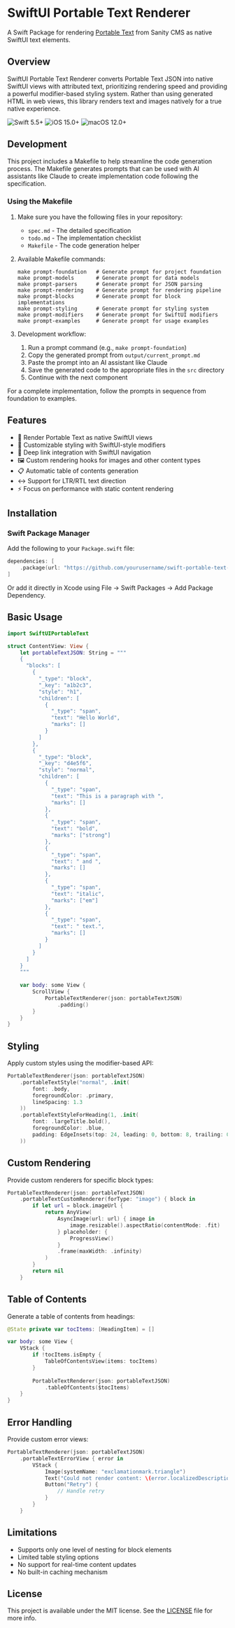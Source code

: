 # SwiftUI Portable Text Renderer

A Swift Package for rendering [Portable Text](https://github.com/portabletext/portabletext) from Sanity CMS as native SwiftUI text elements.

## Overview

SwiftUI Portable Text Renderer converts Portable Text JSON into native SwiftUI views with attributed text, prioritizing rendering speed and providing a powerful modifier-based styling system. Rather than using generated HTML in web views, this library renders text and images natively for a true native experience.

![Swift 5.5+](https://img.shields.io/badge/Swift-5.5%2B-orange)
![iOS 15.0+](https://img.shields.io/badge/iOS-15.0%2B-blue)
![macOS 12.0+](https://img.shields.io/badge/macOS-12.0%2B-blue)

## Development

This project includes a Makefile to help streamline the code generation process. The Makefile generates prompts that can be used with AI assistants like Claude to create implementation code following the specification.

### Using the Makefile

1. Make sure you have the following files in your repository:
   - `spec.md` - The detailed specification
   - `todo.md` - The implementation checklist
   - `Makefile` - The code generation helper

2. Available Makefile commands:
   ```
   make prompt-foundation   # Generate prompt for project foundation
   make prompt-models       # Generate prompt for data models
   make prompt-parsers      # Generate prompt for JSON parsing
   make prompt-rendering    # Generate prompt for rendering pipeline
   make prompt-blocks       # Generate prompt for block implementations
   make prompt-styling      # Generate prompt for styling system
   make prompt-modifiers    # Generate prompt for SwiftUI modifiers
   make prompt-examples     # Generate prompt for usage examples
   ```

3. Development workflow:
   1. Run a prompt command (e.g., `make prompt-foundation`)
   2. Copy the generated prompt from `output/current_prompt.md`
   3. Paste the prompt into an AI assistant like Claude
   4. Save the generated code to the appropriate files in the `src` directory
   5. Continue with the next component

For a complete implementation, follow the prompts in sequence from foundation to examples.

## Features

- 📝 Render Portable Text as native SwiftUI views
- 🎨 Customizable styling with SwiftUI-style modifiers
- 🔗 Deep link integration with SwiftUI navigation
- 🖼️ Custom rendering hooks for images and other content types
- 📋 Automatic table of contents generation
- ↔️ Support for LTR/RTL text direction
- ⚡ Focus on performance with static content rendering

## Installation

### Swift Package Manager

Add the following to your `Package.swift` file:

```swift
dependencies: [
    .package(url: "https://github.com/yourusername/swift-portable-text-renderer.git", from: "1.0.0")
]
```

Or add it directly in Xcode using File → Swift Packages → Add Package Dependency.

## Basic Usage

```swift
import SwiftUIPortableText

struct ContentView: View {
    let portableTextJSON: String = """
    {
      "blocks": [
        {
          "_type": "block",
          "_key": "a1b2c3",
          "style": "h1",
          "children": [
            {
              "_type": "span",
              "text": "Hello World",
              "marks": []
            }
          ]
        },
        {
          "_type": "block",
          "_key": "d4e5f6",
          "style": "normal",
          "children": [
            {
              "_type": "span",
              "text": "This is a paragraph with ",
              "marks": []
            },
            {
              "_type": "span",
              "text": "bold",
              "marks": ["strong"]
            },
            {
              "_type": "span",
              "text": " and ",
              "marks": []
            },
            {
              "_type": "span",
              "text": "italic",
              "marks": ["em"]
            },
            {
              "_type": "span",
              "text": " text.",
              "marks": []
            }
          ]
        }
      ]
    }
    """
    
    var body: some View {
        ScrollView {
            PortableTextRenderer(json: portableTextJSON)
                .padding()
        }
    }
}
```

## Styling

Apply custom styles using the modifier-based API:

```swift
PortableTextRenderer(json: portableTextJSON)
    .portableTextStyle("normal", .init(
        font: .body,
        foregroundColor: .primary,
        lineSpacing: 1.3
    ))
    .portableTextStyleForHeading(1, .init(
        font: .largeTitle.bold(),
        foregroundColor: .blue,
        padding: EdgeInsets(top: 24, leading: 0, bottom: 8, trailing: 0)
    ))
```

## Custom Rendering

Provide custom renderers for specific block types:

```swift
PortableTextRenderer(json: portableTextJSON)
    .portableTextCustomRenderer(forType: "image") { block in
        if let url = block.imageUrl {
            return AnyView(
                AsyncImage(url: url) { image in
                    image.resizable().aspectRatio(contentMode: .fit)
                } placeholder: {
                    ProgressView()
                }
                .frame(maxWidth: .infinity)
            )
        }
        return nil
    }
```

## Table of Contents

Generate a table of contents from headings:

```swift
@State private var tocItems: [HeadingItem] = []

var body: some View {
    VStack {
        if !tocItems.isEmpty {
            TableOfContentsView(items: tocItems)
        }
        
        PortableTextRenderer(json: portableTextJSON)
            .tableOfContents($tocItems)
    }
}
```

## Error Handling

Provide custom error views:

```swift
PortableTextRenderer(json: portableTextJSON)
    .portableTextErrorView { error in
        VStack {
            Image(systemName: "exclamationmark.triangle")
            Text("Could not render content: \(error.localizedDescription)")
            Button("Retry") {
                // Handle retry
            }
        }
    }
```

## Limitations

- Supports only one level of nesting for block elements
- Limited table styling options
- No support for real-time content updates
- No built-in caching mechanism

## License

This project is available under the MIT license. See the [LICENSE](LICENSE) file for more info.

